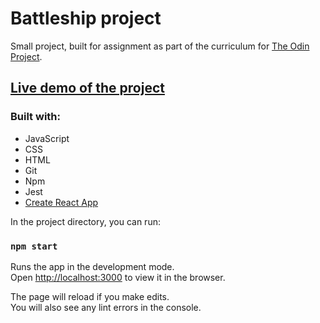 # Battleship project

Small project, built for assignment as part of the curriculum for [The Odin Project](https://www.theodinproject.com/).

## [Live demo of the project](https://sebapkfd.github.io/battleship/)

### Built with: 
* JavaScript
* CSS
* HTML
* Git
* Npm
* Jest
* [Create React App](https://github.com/facebook/create-react-app)

In the project directory, you can run:

### `npm start`

Runs the app in the development mode.\
Open [http://localhost:3000](http://localhost:3000) to view it in the browser.

The page will reload if you make edits.\
You will also see any lint errors in the console.